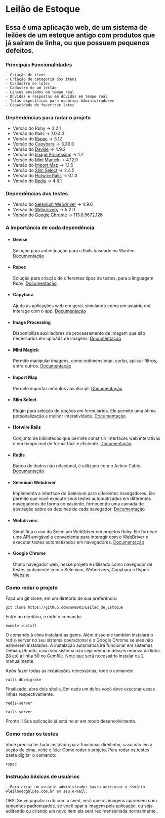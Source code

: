 # Leilão de Estoque
## Essa é uma aplicação web, de um sistema de leilões de um estoque antigo com produtos que já saíram de linha, ou que possuem pequenos defeitos.

### Principais Funcionalidades
    - Criação de itens
    - Criação de categoria dos itens 
    - Casdastro de lotes
    - Cadastro de um leilão
    - Lances enviados em tempo real
    - Dúvidas e respostas em dúvidas em tempo real
    - Telas específicas para usuários Administradores
    - Capacidade de favoritar lotes

### Depêndencias para rodar o projeto
* Versão do Ruby                     ->  3.2.1
* Versão do Rails                    ->  7.0.4.3
* Versão do [Rspec](#rspec)          ->  3.12
* Versão do [Capybara](#capybara)                 ->  3.39.0
* Versão do [Devise](#devise)                   ->  4.9.2
* Versão do [Image Processing](#image-processing)          ->  1.2
* Versão do [Mini Magick](#mini-magick)              ->  4.12.0
* Versão do [Import Map](#import-map)               ->  1.1.6
* Versão do [Slim Select](#rspec)              ->  2.4.5
* Versão do [Hotwire Rails](#hotwire-rails)   -> 0.1.3
* Versão do [Redis](#redis) -> 4.8.1

### Dependências dos testes
* Versão do [Selenium Webdriver](#selenium-webdriver) -> 4.9.0
* Versão do [Webdrivers](#webdrivers) -> 5.2.0
* Versão do [Google Chrome](#google-chrome) -> 113.0.5672.126


### A importância de cada dependência

- #### Devise
    Solução para autenticação para o Rails baseado no Warden. [Documentação](https://github.com/heartcombo/devise)

- #### Rspec
    Solução para criação de diferentes tipos de testes, para a linguagem Ruby. [Documentação](https://rspec.info/documentation/6.0/rspec-rails/#installation)

- #### Capybara
    Ajuda as aplicações web em geral, simulando como um usuário real interage com o app. [Documentação](https://github.com/teamcapybara/capybara)

- #### Image Processing
    Disponibiliza auxiliadores de processamento de imagem que são necessários em uploads de imagens. [Documentação](https://github.com/janko/image_processing)

- #### Mini Magick
    Permite manipular imagens, como redimensionar, cortar, aplicar filtros, entre outros. [Documentação](https://github.com/minimagick/minimagick)

- #### Import Map
    Permite importar módulos JavaScript. [Documentação](https://github.com/rails/importmap-rails)

- #### Slim Select
    Plugin para seleção de opções em formulários. Ele permite uma ótima personalização e melhor interatividade. [Documentação](https://slimselectjs.com/)

- #### Hotwire Rails
    Conjunto de bibliotecas que permite construir interfaces web interativas e em tempo real de forma fácil e eficiente. [Documentação](https://hotwired.dev/)

- #### Redis
    Banco de dados não relacional, é utilizado com o Action Cable. [Documentação](https://redis.io/docs/)

- #### Selenium Webdriver
    Implementa a interface do Selenium para diferentes navegadores. Ele permite que você execute seus testes automatizados em diferentes navegadores de forma consistente, fornecendo uma camada de abstração sobre os detalhes de cada navegador. [Documentação](https://github.com/SeleniumHQ/selenium)

- #### Webdrivers
    Simplifica o uso do Selenium WebDriver em projetos Ruby. Ele fornece uma API amigável e conveniente para interagir com o WebDriver e executar testes automatizados em navegadores. [Documentação](https://github.com/titusfortner/webdrivers)

- #### Google Chrome
    Ótimo navegador web, nesse projeto é utilizado como navegador de testes juntamente com o Selenium, Webdrivers, Capybara e Rspec. [Website](https://www.google.com/intl/pt-BR/chrome/)

### Como rodar o projeto
Faça um git clone, em um diretório de sua preferência:
```
git clone https://github.com/GA9BR1/Leilao_de_Estoque
```
Entre no diretório, e rode o comando:
```
bundle install
```
O comando à cima instalará as gems. Além disso ele também instalará o redis-server no seu sistema operacional e o Google Chrome se eles não estiverem instalados.
A instalação automatica irá funcionar em sistemas Debian/Ubuntu, caso seu sistema não seja nenhum desses remova da linha 28 até a linha 50 no Gemfile. Note que será necessário instalar os 2 manualmente.

Após fazer todas as instalações necessárias, rode o comando: 
```
rails db:migrate
```
Finalizado, abra dois shells. Em cada um deles você deve executar essas linhas respectivamente.
```
redis-server
```

```
rails server
```

Pronto !! Sua aplicação já está no ar em modo desenvolvimento.

### Como rodar os testes
Você precisa ter tudo instalado para funcionar direitinho, caso não leu a seção de cima, volte e leia: Como rodar o projeto.
Para rodar os testes basta digitar o comando: 
```
rspec
```

### Instrução básicas de usuários
    - Para criar um usuário administrador basta adicionar o domínio @leilaodogalpao.com.br em seu e-mail.

OBS: Se vc popular o db com a seed, verá que as imagens aparecem com tamanhos padronizados, se você upar a imagem pela aplicação, ou seja ediitando ou criando um novo item ela será redimensionada normalmente.